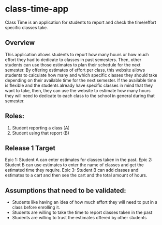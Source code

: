 # class-time-app
Class Time is an application for students to report and check the time/effort specific classes take.  

## Overview

This application allows students to report how many hours or how much effort they had to dedicate to classes in past semesters. Then, other students can use those estimates to plan their schedule for the next semester. By offering estimates of effort per class, this website allows students to calculate how many and which specific classes they should take depending on their available time for the next semester. If the available time is flexible and the students already have specific classes in mind that they want to take, then, they can use the website to estimate how many hours they will need to dedicate to each class to the school in general during that semester.

## Roles:
1. Student reporting a class (A)
2. Student using that report (B)

## Release 1 Target
Epic 1: Student A can enter estimates for classes taken in the past.
Epic 2: Student B can use estimates to enter the name of classes and get the estimated time they require.
Epic 3: Student B can add classes and estimates to a cart and then see the cart and the total amount of hours.

## Assumptions that need to be validated:
-	Students like having an idea of how much effort they will need to put in a class before enrolling it.
-	Students are willing to take the time to report classes taken in the past
-	Students are willing to trust the estimates offered by other students


